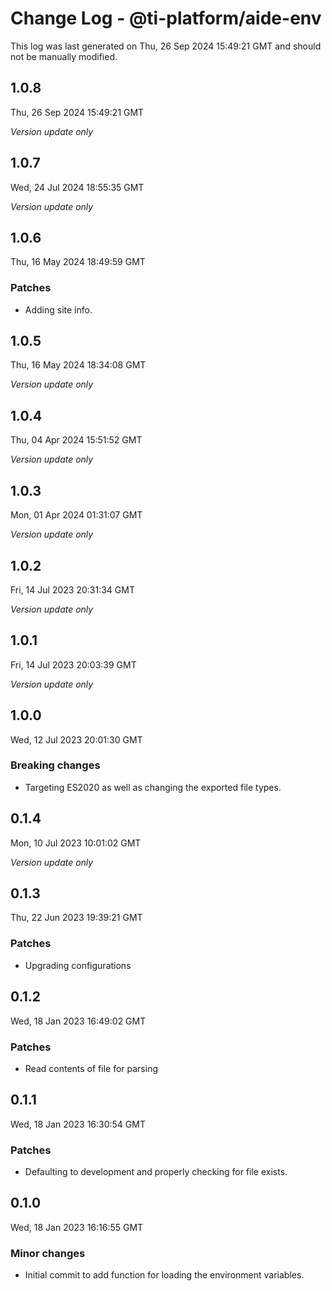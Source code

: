 # Change Log - @ti-platform/aide-env

This log was last generated on Thu, 26 Sep 2024 15:49:21 GMT and should not be manually modified.

## 1.0.8
Thu, 26 Sep 2024 15:49:21 GMT

_Version update only_

## 1.0.7
Wed, 24 Jul 2024 18:55:35 GMT

_Version update only_

## 1.0.6
Thu, 16 May 2024 18:49:59 GMT

### Patches

- Adding site info.

## 1.0.5
Thu, 16 May 2024 18:34:08 GMT

_Version update only_

## 1.0.4
Thu, 04 Apr 2024 15:51:52 GMT

_Version update only_

## 1.0.3
Mon, 01 Apr 2024 01:31:07 GMT

_Version update only_

## 1.0.2
Fri, 14 Jul 2023 20:31:34 GMT

_Version update only_

## 1.0.1
Fri, 14 Jul 2023 20:03:39 GMT

_Version update only_

## 1.0.0
Wed, 12 Jul 2023 20:01:30 GMT

### Breaking changes

- Targeting ES2020 as well as changing the exported file types.

## 0.1.4
Mon, 10 Jul 2023 10:01:02 GMT

_Version update only_

## 0.1.3
Thu, 22 Jun 2023 19:39:21 GMT

### Patches

- Upgrading configurations

## 0.1.2
Wed, 18 Jan 2023 16:49:02 GMT

### Patches

- Read contents of file for parsing

## 0.1.1
Wed, 18 Jan 2023 16:30:54 GMT

### Patches

- Defaulting to development and properly checking for file exists.

## 0.1.0
Wed, 18 Jan 2023 16:16:55 GMT

### Minor changes

- Initial commit to add function for loading the environment variables.

